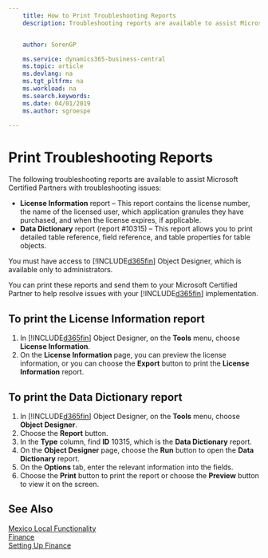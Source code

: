 ```yaml
---
    title: How to Print Troubleshooting Reports
    description: Troubleshooting reports are available to assist Microsoft Certified Partners with troubleshooting issues.


    author: SorenGP

    ms.service: dynamics365-business-central
    ms.topic: article
    ms.devlang: na
    ms.tgt_pltfrm: na
    ms.workload: na
    ms.search.keywords:
    ms.date: 04/01/2019
    ms.author: sgroespe

---
```

# Print Troubleshooting Reports
The following troubleshooting reports are available to assist Microsoft Certified Partners with troubleshooting issues:  

-   **License Information** report – This report contains the license number, the name of the licensed user, which application granules they have purchased, and when the license expires, if applicable.  
-   **Data Dictionary** report (report #10315) – This report allows you to print detailed table reference, field reference, and table properties for table objects.  

You must have access to [!INCLUDE[d365fin](../../includes/d365fin_md.md)] Object Designer, which is available only to administrators.  

You can print these reports and send them to your Microsoft Certified Partner to help resolve issues with your [!INCLUDE[d365fin](../../includes/d365fin_md.md)] implementation.  

## To print the License Information report  
1.  In [!INCLUDE[d365fin](../../includes/d365fin_md.md)] Object Designer, on the **Tools** menu, choose **License Information**.  
2.  On the **License Information** page, you can preview the license information, or you can choose the **Export** button to print the **License Information** report.  

## To print the Data Dictionary report  
1.  In [!INCLUDE[d365fin](../../includes/d365fin_md.md)] Object Designer, on the **Tools** menu, choose **Object Designer**.  
2.  Choose the **Report** button.  
3.  In the **Type** column, find **ID** 10315, which is the **Data Dictionary** report.  
4.  On the **Object Designer** page, choose the **Run** button to open the **Data Dictionary** report.  
5.  On the **Options** tab, enter the relevant information into the fields.  
6.  Choose the **Print** button to print the report or choose the **Preview** button to view it on the screen.  

## See Also  
[Mexico Local Functionality](mexico-local-functionality.md)  
[Finance](../../finance.md)  
[Setting Up Finance](../../finance.md)
